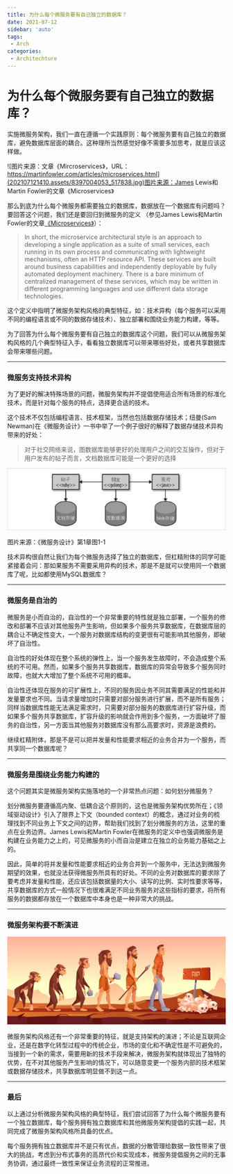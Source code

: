 ```yaml
---
title: 为什么每个微服务要有自己独立的数据库？
date: 2021-07-12
sidebar: 'auto'
tags:
 - Arch
categories:
 - Architechture
---
```



# 为什么每个微服务要有自己独立的数据库？

实施微服务架构，我们一直在遵循一个实践原则：每个微服务要有自己独立的数据库，避免数据库层面的耦合。这种理所当然感觉好像不需要多加思考，就是应该这样做。

![图片来源：文章《Mircroservices》，URL：https://martinfowler.com/articles/microservices.html](202107121410.assets/8397004053_517838.jpg)图片来源：James Lewis和Martin Fowler的文章《Microservices》

那么到底为什么每个微服务都需要独立的数据库，数据放在一个数据库有问题吗？要回答这个问题，我们还是要回归到微服务的定义 （参见James Lewis和Martin Fowler的文章[《Microservices》](https://martinfowler.com/articles/microservices.html)）：

> In short, the microservice architectural style is an approach to developing a single application as a suite of small services, each running in its own process and communicating with lightweight mechanisms, often an HTTP resource API. These services are built around business capabilities and independently deployable by fully automated deployment machinery. There is a bare minimum of centralized management of these services, which may be written in different programming languages and use different data storage technologies.

这个定义中指明了微服务架构风格的典型特征，如：技术异构（每个服务可以采用不同的编程语言或不同的数据存储技术）、独立部署和围绕业务能力构建，等等。

为了回答为什么每个微服务要有自己独立的数据库这个问题，我们可以从微服务架构风格的几个典型特征入手，看看独立数据库可以带来哪些好处，或者共享数据库会带来哪些问题。

------

### 微服务支持技术异构

为了更好的解决特殊场景的问题，微服务架构并不提倡使用适合所有场景的标准化技术，而是针对每个服务的特点，选择更合适的技术。

这个技术不仅包括编程语言、技术框架，当然也包括数据存储技术；纽曼(Sam Newman)在《微服务设计》一书中举了一个例子很好的解释了数据存储技术异构带来的好处：

> 对于社交网络来说，图数据库能够更好的处理用户之间的交互操作，但对于用户发布的帖子而言，文档数据库可能是一个更好的选择

![图片来源：《微服务设计》第1章图1-1](202107121410.assets/8397004029_45899.jpg)

图片来源：《微服务设计》第1章图1-1

技术异构很自然让我们为每个微服务选择了独立的数据库，但杠精附体的同学可能紧接着会问：那如果服务不需要采用异构的技术，那是不是就可以使用同一个数据库了呢，比如都使用MySQL数据库？

------

### 微服务是自治的

微服务是小而自治的，自治性的一个非常重要的特性就是独立部署，一个服务的修改和部署不应该对其他服务产生影响，但如果多个服务共享数据库，在数据库层的耦合让不确定性变大，一个服务对数据库结构的变更很有可能影响其他服务，即破坏了自治性。

自治性的好处体现在整个系统的弹性上，当一个服务发生故障时，不会造成整个系统的不可用。然而，如果多个服务共享数据库，数据库的异常会导致多个服务同时故障，也就大大增加了整个系统不可用的概率。

自治性还体现在服务的可扩展性上，不同的服务因业务不同其需要满足的性能和并发量要求也不同。当请求量增加时只需要对部分服务进行扩展，而不是所有服务；同样当数据库性能无法满足需求时，只需要对部分服务的数据库进行扩容升级，而如果多个服务共享数据库，扩容升级的影响就会作用到多个服务，一方面破坏了服务的自治性，另一方面当其他服务对数据库没有那么高要求时，资源是浪费的。

继续杠精附体，那是不是可以把并发量和性能要求相近的业务合并为一个服务，而共享同一个数据库呢？

------

### 微服务是围绕业务能力构建的

这个问题其实是微服务架构实施落地的一个非常热点问题：如何划分微服务？

划分微服务要遵循高内聚、低耦合这个原则的，这也是微服务架构优势所在；《领域驱动设计》引入了限界上下文（bounded context）的概念，通过对业务的梳理找到不同业务上下文之间的边界，帮助我们找到了划分微服务的方法，这里的重点在业务边界。James Lewis和Martin Fowler在微服务的定义中也强调微服务是构建在业务能力之上的，可见微服务的小而自治是建立在独立的业务能力基础之上的。

因此，简单的将并发量和性能要求相近的业务合并到一个服务中，无法达到微服务期望的效果，也就没法获得微服务所具有的好处。不同的业务对数据库的要求除了要考虑并发量和性能，还应该包括数据量的大小、读写的比例、实时性要求等等，共享数据库的方式一般情况下也很难满足不同业务服务对这些指标的要求，将所有服务的数据都存放在一个数据库中本身也是一种非常大的挑战。

------

### 微服务架构要不断演进

![img](202107121410.assets/8397003983_581632.jpg)

微服务架构风格还有一个非常重要的特征，就是支持架构的演进；不论是互联网企业，还是在数字化转型过程中的传统企业，市场的变化和不确定性是不可避免的，当接到一个新的需求，需要用新的技术手段来解决，微服务架构就体现出了独特的优势，在不对其他服务产生影响的情况下，可以随意变更一个服务内部的技术框架或数据存储技术，共享数据库明显做不到这一点。

------

### 最后

以上通过分析微服务架构风格的典型特征，我们尝试回答了为什么每个微服务要有一个独立数据库，每个服务拥有独立数据库和其他微服务架构提倡的实践一起，共同完成了微服务架构风格所具备的优点。

每个服务拥有独立数据库并不是只有优点，数据的分散管理给数据一致性带来了很大的挑战，考虑到分布式事务的高昂代价和实现成本，微服务提倡服务之间的无事务协调，通过最终一致性来保证业务流程的正常推进。